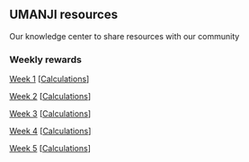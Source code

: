 ## UMANJI resources

Our knowledge center to share resources with our community 

### Weekly rewards

[Week 1](https://github.com/Machinalabs/protocol/blob/master/packages/affiliates/liquidity-mining/yuma21-weekly-payouts/Week_1_Mining_Rewards.json) [[Calculations](https://github.com/Machinalabs/protocol/blob/master/packages/affiliates/liquidity-mining/yumaWeek1.sh)]

[Week 2](https://github.com/Machinalabs/protocol/blob/master/packages/affiliates/liquidity-mining/yuma21-weekly-payouts/Week_2_Mining_Rewards.json) [[Calculations](https://github.com/Machinalabs/protocol/blob/master/packages/affiliates/liquidity-mining/yumaWeek2.sh)]

[Week 3](https://github.com/Machinalabs/protocol/blob/master/packages/affiliates/liquidity-mining/yuma21-weekly-payouts/Week_3_Mining_Rewards.json) [[Calculations](https://github.com/Machinalabs/protocol/blob/master/packages/affiliates/liquidity-mining/yumaWeek3.sh)]

[Week 4](https://github.com/Machinalabs/protocol/blob/master/packages/affiliates/liquidity-mining/yuma21-weekly-payouts/Week_4_Mining_Rewards.json) [[Calculations](https://github.com/Machinalabs/protocol/blob/master/packages/affiliates/liquidity-mining/yumaWeek4.sh)]

[Week 5](https://github.com/Machinalabs/protocol/blob/master/packages/affiliates/liquidity-mining/yuma21-weekly-payouts/Week_5_Mining_Rewards.json) [[Calculations](https://github.com/Machinalabs/protocol/blob/master/packages/affiliates/liquidity-mining/yumaWeek5.sh)]

